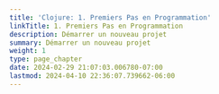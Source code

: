 ```yaml
---
title: 'Clojure: 1. Premiers Pas en Programmation'
linkTitle: 1. Premiers Pas en Programmation
description: Démarrer un nouveau projet
summary: Démarrer un nouveau projet
weight: 1
type: page_chapter
date: 2024-02-29 21:07:03.006780-07:00
lastmod: 2024-04-10 22:36:07.739662-06:00
---
```

